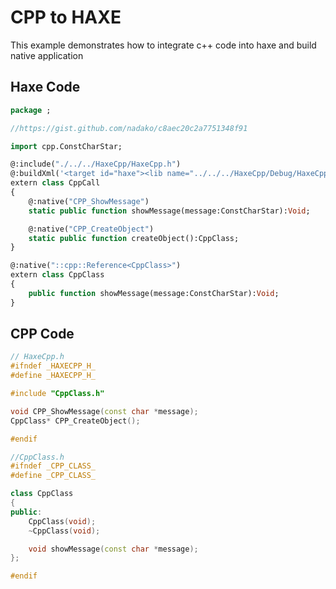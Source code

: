 # CPP to HAXE

This example demonstrates how to integrate c++ code into haxe and build native application

## Haxe Code

```haxe
package ;

//https://gist.github.com/nadako/c8aec20c2a7751348f91

import cpp.ConstCharStar;

@:include("./../../HaxeCpp/HaxeCpp.h")
@:buildXml('<target id="haxe"><lib name="../../../HaxeCpp/Debug/HaxeCpp.lib"/></target>')
extern class CppCall
{
	@:native("CPP_ShowMessage")
	static public function showMessage(message:ConstCharStar):Void;

	@:native("CPP_CreateObject")
	static public function createObject():CppClass;
}

@:native("::cpp::Reference<CppClass>")
extern class CppClass
{
	public function showMessage(message:ConstCharStar):Void;
}

```

## CPP Code

```cpp
// HaxeCpp.h
#ifndef _HAXECPP_H_
#define _HAXECPP_H_

#include "CppClass.h"

void CPP_ShowMessage(const char *message);
CppClass* CPP_CreateObject();

#endif

//CppClass.h
#ifndef _CPP_CLASS_
#define _CPP_CLASS_

class CppClass
{
public:
	CppClass(void);
	~CppClass(void);

	void showMessage(const char *message);
};

#endif
```
